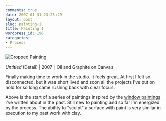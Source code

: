 ```yaml
---
comments: true
date: 2007-01-31 23:25:29
layout: post
slug: painting-i
title: Painting I
wordpress_id: 196
categories:
- Process
---
```


![Cropped Painting](http://ryanfitzer.com/main/wp-content/uploads/2007/01/paintingpeek.jpg)

_Untitled_ (Detail) | 2007 | Oil and Graphite on Canvas

Finally making time to work in the studio. It feels great. At first I felt so disconnected, but it was short lived and soon all the projects I've put on hold for so long came rushing back with clear focus.

Above is the start of a series of paintings inspired by the [window paintings](http://ryanfitzer.com/?p=133) I've written about in the past. Still new to painting and so far I'm energized by the process. The ability to "sculpt" a surface with paint is very similar in execution to my past work with clay.
